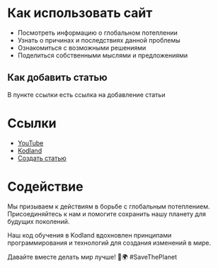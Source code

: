 # Как использовать сайт

* Посмотреть информацию о глобальном потеплении
* Узнать о причинах и последствиях данной проблемы
* Ознакомиться с возможными решениями
* Поделиться собственными мыслями и предложениями

## Как добавить статью
В пункте ссылки есть ссылка на добавление статьи

# Ссылки
* [YouTube](https://www.youtube.com/@FiLiFiN12)
* [Kodland](https://www.kodland.org/)
* [Создать статью](http://example.com/)

# Содействие
Мы призываем к действиям в борьбе с глобальным потеплением. Присоединяйтесь к нам и помогите сохранить нашу планету для будущих поколений.

Наш код обучения в Kodland вдохновлен принципами программирования и технологий для создания изменений в мире.

Давайте вместе делать мир лучше! 💚🌍 #SaveThePlanet

